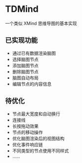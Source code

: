 # TDMind
一个类似 XMind 思维导图的基本实现



## 已实现功能

- 通过已有数据渲染脑图
- 选择脑图节点
- 添加脑图节点
- 删除脑图节点
- 脑图自动布局
- 编辑节点的内容信息



## 待优化

- 节点最大宽度和自动换行
- 连接线
- 长按拖动效果
- 节点的移动操作
- 优化脑图渲染后的视图结构
- 优化事件响应链
- 不同类型的节点使用不同样式
- ……



